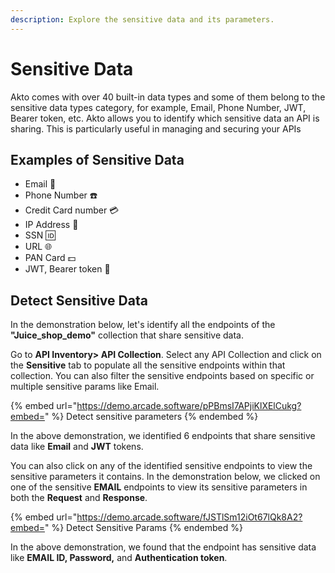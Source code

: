 ```yaml
---
description: Explore the sensitive data and its parameters.
---
```


# Sensitive Data

Akto comes with over 40 built-in data types and some of them belong to the sensitive data types category, for example, Email, Phone Number, JWT, Bearer token, etc. Akto allows you to identify which sensitive data an API is sharing. This is particularly useful in managing and securing your APIs

## Examples of Sensitive Data

* Email 📧
* Phone Number ☎️
* Credit Card number 💳
* IP Address 🔢
* SSN 🆔
* URL 🌐
* PAN Card 💵
* JWT, Bearer token 🔑

## Detect Sensitive Data

In the demonstration below, let's identify all the endpoints of the **"Juice\_shop\_demo"** collection that share sensitive data.

Go to **API Inventory> API Collection**. Select any API Collection and click on the **Sensitive** tab to populate all the sensitive endpoints within that collection. You can also filter the sensitive endpoints based on specific or multiple sensitive params like Email.

{% embed url="https://demo.arcade.software/pPBmsI7APjiKlXElCukg?embed=" %}
Detect sensitive parameters
{% endembed %}

In the above demonstration, we identified 6 endpoints that share sensitive data like **Email** and **JWT** tokens.

You can also click on any of the identified sensitive endpoints to view the sensitive parameters it contains. In the demonstration below, we clicked on one of the sensitive **EMAIL** endpoints to view its sensitive parameters in both the **Request** and **Response**.

{% embed url="https://demo.arcade.software/fJSTlSm12iOt67lQk8A2?embed=" %}
Detect Sensitive Params
{% endembed %}

In the above demonstration, we found that the endpoint has sensitive data like **EMAIL  ID, Password,** and **Authentication token**.
